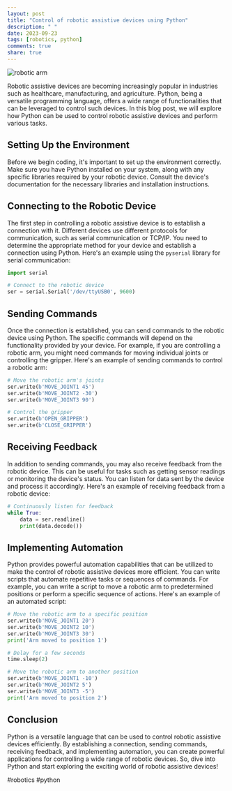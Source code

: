 ```yaml
---
layout: post
title: "Control of robotic assistive devices using Python"
description: " "
date: 2023-09-23
tags: [robotics, python]
comments: true
share: true
---
```


![robotic arm](https://example.com/robotic_arm.jpg)

Robotic assistive devices are becoming increasingly popular in industries such as healthcare, manufacturing, and agriculture. Python, being a versatile programming language, offers a wide range of functionalities that can be leveraged to control such devices. In this blog post, we will explore how Python can be used to control robotic assistive devices and perform various tasks.

## Setting Up the Environment

Before we begin coding, it's important to set up the environment correctly. Make sure you have Python installed on your system, along with any specific libraries required by your robotic device. Consult the device's documentation for the necessary libraries and installation instructions.

## Connecting to the Robotic Device

The first step in controlling a robotic assistive device is to establish a connection with it. Different devices use different protocols for communication, such as serial communication or TCP/IP. You need to determine the appropriate method for your device and establish a connection using Python. Here's an example using the `pyserial` library for serial communication:

```python
import serial

# Connect to the robotic device
ser = serial.Serial('/dev/ttyUSB0', 9600)
```

## Sending Commands

Once the connection is established, you can send commands to the robotic device using Python. The specific commands will depend on the functionality provided by your device. For example, if you are controlling a robotic arm, you might need commands for moving individual joints or controlling the gripper. Here's an example of sending commands to control a robotic arm:

```python
# Move the robotic arm's joints
ser.write(b'MOVE_JOINT1 45')
ser.write(b'MOVE_JOINT2 -30')
ser.write(b'MOVE_JOINT3 90')

# Control the gripper
ser.write(b'OPEN_GRIPPER')
ser.write(b'CLOSE_GRIPPER')
```

## Receiving Feedback

In addition to sending commands, you may also receive feedback from the robotic device. This can be useful for tasks such as getting sensor readings or monitoring the device's status. You can listen for data sent by the device and process it accordingly. Here's an example of receiving feedback from a robotic device:

```python
# Continuously listen for feedback
while True:
    data = ser.readline()
    print(data.decode())
```

## Implementing Automation

Python provides powerful automation capabilities that can be utilized to make the control of robotic assistive devices more efficient. You can write scripts that automate repetitive tasks or sequences of commands. For example, you can write a script to move a robotic arm to predetermined positions or perform a specific sequence of actions. Here's an example of an automated script:

```python
# Move the robotic arm to a specific position
ser.write(b'MOVE_JOINT1 20')
ser.write(b'MOVE_JOINT2 10')
ser.write(b'MOVE_JOINT3 30')
print('Arm moved to position 1')

# Delay for a few seconds
time.sleep(2)

# Move the robotic arm to another position
ser.write(b'MOVE_JOINT1 -10')
ser.write(b'MOVE_JOINT2 5')
ser.write(b'MOVE_JOINT3 -5')
print('Arm moved to position 2')
```

## Conclusion

Python is a versatile language that can be used to control robotic assistive devices efficiently. By establishing a connection, sending commands, receiving feedback, and implementing automation, you can create powerful applications for controlling a wide range of robotic devices. So, dive into Python and start exploring the exciting world of robotic assistive devices!

#robotics #python